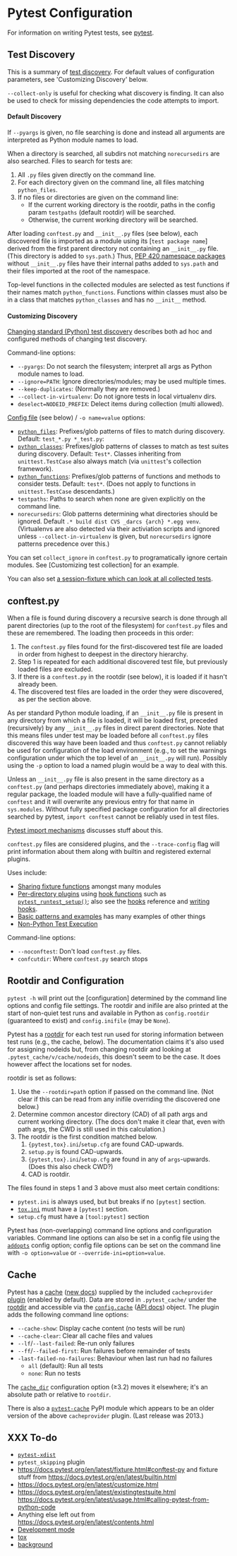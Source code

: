 Pytest Configuration
====================

For information on writing Pytest tests, see [pytest](pytest.md).


Test Discovery
--------------

This is a summary of [test discovery]. For default values of
configuration parameters, see 'Customizing Discovery' below.

`--collect-only` is useful for checking what discovery is finding. It
can also be used to check for missing dependencies the code attempts
to import.

#### Default Discovery

If `--pyargs` is given, no file searching is done and instead all
arguments are interpreted as Python module names to load.

When a directory is searched, all subdirs not matching `norecursedirs`
are also searched. Files to search for tests are:

1. All `.py` files given directly on the command line.
2. For each directory given on the command line, all files matching
   `python_files`.
3. If no files or directories are given on the command line:
   - If the current working directory is the rootdir, paths in the
     config param `testpaths` (default rootdir) will be searched.
   - Otherwise, the current working directory will be searched.

After loading `conftest.py` and `__init__.py` files (see below), each
discovered file is imported as a module using its [`test package
name`] derived from the first parent directory not containing an
`__init__.py` file. (This directory is added to `sys.path`.) Thus,
[PEP 420 namespace packages][PEP 420] without `__init__.py` files have
their internal paths added to `sys.path` and their files imported at
the root of the namespace.

Top-level functions in the collected modules are selected  as test
functions if their names match `python_functions`. Functions within
classes must also be in a class that matches `python_classes` and has
no `__init__` method.

#### Customizing Discovery

[Changing standard (Python) test discovery][custom-disc] describes
both ad hoc and configured methods of changing test discovery.

Command-line options:

* `--pyargs`: Do not search the filesystem; interpret all args as
  Python module names to load.
* `--ignore=PATH`: Ignore directories/modules; may be used multiple times.
* `--keep-duplicates`: (Normally they are removed.)
* `--collect-in-virtualenv`: Do not ignore tests in local virtualenv dirs.
* `deselect=NODEID_PREFIX`: Delect items during collection (multi allowed).

[Config file][confopts] (see below) / `-o name=value` options:

* [`python_files`]: Prefixes/glob patterns of files to match during
  discovery. Default: `test_*.py *_test.py`:
* [`python_classes`]: Prefixes/glob patterns of classes to match as
  test suites during discovery. Default: `Test*`. Classes inheriting
  from `unittest.TestCase` also always match (via `unittest`'s
  collection framework).
* [`python_functions`]: Prefixes/glob patterns of functions and methods
  to consider tests. Default: `test*`. (Does not apply to functions in
  `unittest.TestCase` descendants.)
* `testpaths`: Paths to search when none are given explicitly on the
  command line.
* `norecursedirs`: Glob patterns determining what directories should
  be ignored. Default `.* build dist CVS _darcs {arch} *.egg venv`.
  (Virtualenvs are also detected via their activiation scripts and
  ignored unless `--collect-in-virtualenv` is given, but
  `norecursedirs` ignore patterns precedence over this.)

You can set `collect_ignore` in `conftest.py` to programatically
ignore certain modules. See [Customizing test collection] for an
example.

You can also set [a session-fixture which can look at all collected
tests][collection-fixture].


conftest.py
-----------

When a file is found during discovery  a recursive search is done
through all parent directories (up to the root of the filesystem) for
`conftest.py` files and these are remembered. The loading then
proceeds in this order:
1. The `conftest.py` files found for the first-discovered test file
   are loaded in order from highest to deepest in the directory
   hierarchy.
2. Step 1 is repeated for each additional discovered test file, but
   previously loaded files are excluded.
3. If there is a `conftest.py` in the rootdir (see below), it is
   loaded if it hasn't already been.
4. The discovered test files are loaded in the order they were
   discovered, as per the section above.

As per standard Python module loading, if an `__init__.py` file is
present in any directory from which a file is loaded, it will be
loaded first, preceded (recursively) by any `__init__.py` files in
direct parent directories. Note that this means files under test may
be loaded before all `conftest.py` files discovered this way have been
loaded and thus `conftest.py` cannot reliably be used for
configuration of the load environment (e.g., to set the warnings
configuration under which the top level of an `__init__.py` will run).
Possibly using the `-p` option to load a named plugin would be a way
to deal with this.

Unless an `__init__.py` file is also present in the same directory as
a `conftest.py` (and perhaps directories immediately above), making it
a regular package, the loaded module will have a fully-qualified name
of `conftest` and it will overwrite any previous entry for that name
in `sys.modules`. Without fully specified package configuration for
all directories searched by pytest, `import conftest` cannot be
reliably used in test files.

[Pytest import mechanisms][import] discusses stuff about this.

`conftest.py` files are considered plugins, and the `--trace-config`
flag will print information about them along with builtin and
registered external plugins.

Uses include:
* [Sharing fixture functions][fixture-conftest] amongst many modules
* [Per-directory plugins][plugin-conftest] using [hook functions] such
  as [`pytest_runtest_setup()`]; also see the [hooks] reference and
  [writing hooks].
* [Basic patterns and examples][basic] has many examples of other
  things
* [Non-Python Test Execution][nonpython]

Command-line options:
* `--noconftest`: Don't load `conftest.py` files.
* `confcutdir`: Where `conftest.py` search stops


Rootdir and Configuration
-------------------------

`pytest -h` will print out the [configuration] determined by the
command line options and config file settings. The rootdir and inifile
are also printed at the start of non-quiet test runs and available in
Python as `config.rootdir` (guaranteed to exist) and `config.inifile`
(may be `None`).

Pytest has a [rootdir] for each test run used for storing
information between test runs (e.g., the cache, below). The
documentation claims it's also used for assigning nodeids but, from
changing rootdir and looking at `.pytest_cache/v/cache/nodeids`, this
doesn't seem to be the case. It does however affect the locations set
for nodes.

rootdir is set as follows:

1. Use the `--rootdir=path` option if passed on the command line. (Not
   clear if this can be read from any inifile overriding the
   discovered one below.)
2. Determine common ancestor directory (CAD) of all path args and
   current working directory. (The docs don't make it clear that, even
   with path args, the CWD is still used in this calculation.)
3. The rootdir is the first condition matched below.
   1. `{pytest,tox}.ini`/`setup.cfg` are found CAD-upwards.
   2. `setup.py` is found CAD-upwards.
   3. `{pytest,tox}.ini`/`setup.cfg` are found in any of `args`-upwards.  
      (Does this also check CWD?)
   4. CAD is rootdir.

The files found in steps 1 and 3 above must also meet certain
conditions:
* `pytest.ini` is always used, but but breaks if no `[pytest]` section.
* [`tox.ini`](tox.md) must have a `[pytest]` section.
* `setup.cfg` must have a `[tool:pytest]` section

Pytest has (non-overlapping) command line options and configuration
variables. Command line options can also be set in a config file using
the [`addopts`] config option; config file options can be set on the
command line with `-o option=value` or `--override-ini=option=value`.


Cache
-----

Pytest has a [cache] ([new docs][cache-restruc]) supplied by the
included `cacheprovider` [plugin][plugins] (enabled by default). Data
are stored in `.pytest_cache/` under the [rootdir] and accessible
via the [`config.cache`] ([API docs][config-cache-API]) object. The
plugin adds the following command line options:

* `--cache-show`: Display cache content (no tests will be run)
* `--cache-clear`: Clear all cache files and values
* `--lf`/`--last-failed`: Re-run only failures
* `--ff`/`--failed-first`: Run failures before remainder of tests
* `-last-failed-no-failures`: Behaviour when last run had no failures
  * `all` (default): Run all tests
  * `none`: Run no tests

The [`cache_dir`] configuration option (≥3.2) moves it elsewhere; it's
an absolute path or relative to `rootdir`.

There is also a [`pytest-cache`] PyPI module which appears to be an
older version of the above `cacheprovider` plugin. (Last release was
2013.)


XXX To-do
---------

* [`pytest-xdist`](https://pypi.org/project/pytest-xdist/)
* `pytest_skipping` plugin
* <https://docs.pytest.org/en/latest/fixture.html#conftest-py> and
  fixture stuff from <https://docs.pytest.org/en/latest/builtin.html>
* <https://docs.pytest.org/en/latest/customize.html>
* <https://docs.pytest.org/en/latest/existingtestsuite.html>
  <https://docs.pytest.org/en/latest/usage.html#calling-pytest-from-python-code>
* Anything else left out from <https://docs.pytest.org/en/latest/contents.html>
* [Development mode](https://docs.pytest.org/en/documentation-restructure/how-to/existingtestsuite.html)
* [tox](https://docs.pytest.org/en/documentation-restructure/background/goodpractices.html#use-tox)
* [background](https://docs.pytest.org/en/documentation-restructure/background/)



[PEP 420]: https://www.python.org/dev/peps/pep-0420/
[`addopts`]: https://docs.pytest.org/en/documentation-restructure/how-to/customize.html#confval-addopts
[`cache_dir`]: https://docs.pytest.org/en/documentation-restructure/how-to/customize.html#confval-cache_dir
[`config.cache`]: https://docs.pytest.org/en/latest/cache.html#config-cache
[`norecursedirs`]: https://docs.pytest.org/en/latest/customize.html#confval-norecursedirs
[`pytest-cache`]: https://pypi.org/project/pytest-cache/
[`pytest_runtest_setup()`]: https://docs.pytest.org/en/latest/reference.html?highlight=%22pytest_runtest_setup%22#_pytest.hookspec.pytest_runtest_setup
[`python_classes`]: https://docs.pytest.org/en/latest/reference.html#confval-python_classes
[`python_files`]: https://docs.pytest.org/en/latest/reference.html#confval-python_files
[`python_functions`]: https://docs.pytest.org/en/latest/reference.html#confval-python_functions
[`testpaths`]: https://docs.pytest.org/en/latest/reference.html#confval-testpaths
[basic]: https://docs.pytest.org/en/latest/example/simple.html
[builtin]: https://docs.pytest.org/en/latest/builtin.html
[cache-restruc]: https://docs.pytest.org/en/documentation-restructure/how-to/cache.html
[cache]: https://docs.pytest.org/en/latest/cache.html
[collection-fixture]: https://docs.pytest.org/en/latest/example/special.html
[config-cache-API]: https://docs.pytest.org/en/latest/reference.html#cache-api
[confopts]: https://docs.pytest.org/en/documentation-restructure/how-to/customize.html#builtin-configuration-file-options
[custom-disc]: https://docs.pytest.org/en/documentation-restructure/example/pythoncollection.html
[fixture-conftest]: https://docs.pytest.org/en/latest/fixture.html#conftest-py
[hook functions]: https://docs.pytest.org/en/latest/reference.html#hooks
[hooks]: https://docs.pytest.org/en/documentation-restructure/how-to/writing_plugins.html#pytest-hook-reference
[import]: https://docs.pytest.org/en/latest/pythonpath.html
[nonpython]: http://doc.pytest.org/en/latest/example/nonpython.html
[plugin-conftest]: https://docs.pytest.org/en/latest/writing_plugins.html#conftest-py-plugins
[plugins]: https://docs.pytest.org/en/latest/plugins.html
[pytest]: https://pytest.org/
[rootdir]: https://docs.pytest.org/en/latest/customize.html
[test discovery]: https://docs.pytest.org/en/latest/goodpractices.html#test-discovery
[writing hooks]: https://docs.pytest.org/en/documentation-restructure/how-to/writing_plugins.html#writing-hook-functions
